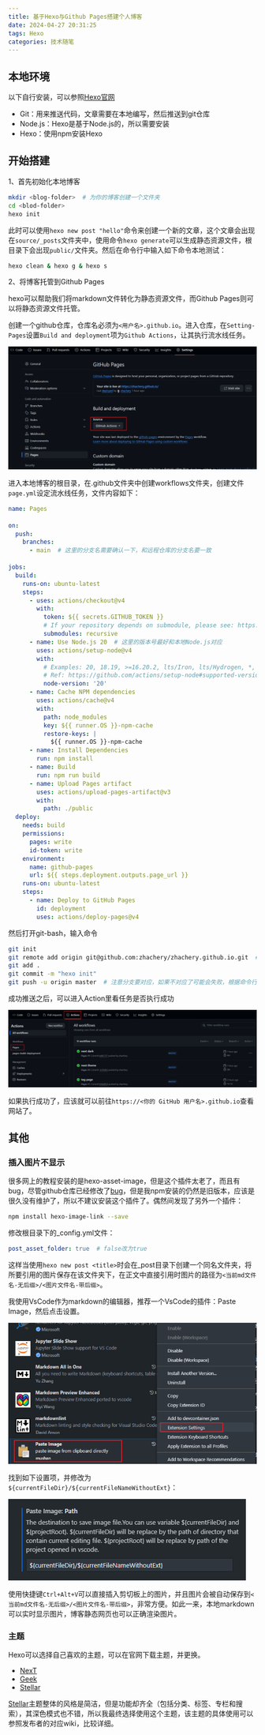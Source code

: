 ```yaml
---
title: 基于Hexo与Github Pages搭建个人博客
date: 2024-04-27 20:31:25
tags: Hexo
categories: 技术随笔
---
```


## 本地环境

以下自行安装，可以参照[Hexo官网](https://hexo.io/zh-cn/docs/)

- Git：用来推送代码，文章需要在本地编写，然后推送到git仓库
- Node.js：Hexo是基于Node.js的，所以需要安装
- Hexo：使用npm安装Hexo

## 开始搭建

1、首先初始化本地博客

```bash
mkdir <blog-folder>  # 为你的博客创建一个文件夹
cd <blod-folder>
hexo init
```

此时可以使用`hexo new post "hello"`命令来创建一个新的文章，这个文章会出现在`source/_posts`文件夹中，使用命令`hexo generate`可以生成静态资源文件，根目录下会出现`public/`文件夹。然后在命令行中输入如下命令本地测试：

```bash
hexo clean & hexo g & hexo s
```

2、将博客托管到Github Pages

hexo可以帮助我们将markdown文件转化为静态资源文件，而Github Pages则可以将静态资源文件托管。

创建一个github仓库，仓库名必须为`<用户名>.github.io`。进入仓库，在`Setting-Pages`设置`Build and deployment`项为`Github Actions`，让其执行流水线任务。

![alt text](基于Hexo于Github-Pages搭建个人博客/2024042701.png)

进入本地博客的根目录，在.github文件夹中创建workflows文件夹，创建文件`page.yml`设定流水线任务，文件内容如下：

```yml
name: Pages

on:
  push:
    branches:
      - main  # 这里的分支名需要确认一下，和远程仓库的分支名要一致

jobs:
  build:
    runs-on: ubuntu-latest
    steps:
      - uses: actions/checkout@v4
        with:
          token: ${{ secrets.GITHUB_TOKEN }}
          # If your repository depends on submodule, please see: https://github.com/actions/checkout
          submodules: recursive
      - name: Use Node.js 20  # 这里的版本号最好和本地Node.js对应
        uses: actions/setup-node@v4
        with:
          # Examples: 20, 18.19, >=16.20.2, lts/Iron, lts/Hydrogen, *, latest, current, node
          # Ref: https://github.com/actions/setup-node#supported-version-syntax
          node-version: '20'
      - name: Cache NPM dependencies
        uses: actions/cache@v4
        with:
          path: node_modules
          key: ${{ runner.OS }}-npm-cache
          restore-keys: |
            ${{ runner.OS }}-npm-cache
      - name: Install Dependencies
        run: npm install
      - name: Build
        run: npm run build
      - name: Upload Pages artifact
        uses: actions/upload-pages-artifact@v3
        with:
          path: ./public
  deploy:
    needs: build
    permissions:
      pages: write
      id-token: write
    environment:
      name: github-pages
      url: ${{ steps.deployment.outputs.page_url }}
    runs-on: ubuntu-latest
    steps:
      - name: Deploy to GitHub Pages
        id: deployment
        uses: actions/deploy-pages@v4
```

然后打开git-bash，输入命令

```bash
git init
git remote add origin git@github.com:zhachery/zhachery.github.io.git  # 更换为你的仓库地址
git add .
git commit -m "hexo init"
git push -u origin master  # 注意分支要对应，如果不对应了可能会失败，根据命令行的提时来改正
```

成功推送之后，可以进入Action里看任务是否执行成功

![alt text](基于Hexo于Github-Pages搭建个人博客/2024042702.png)

如果执行成功了，应该就可以前往`https://<你的 GitHub 用户名>.github.io`查看网站了。

## 其他

### 插入图片不显示

很多网上的教程安装的是hexo-asset-image，但是这个插件太老了，而且有bug，尽管github仓库已经修改了[bug](https://github.com/xcodebuild/hexo-asset-image/issues/47)，但是我npm安装的仍然是旧版本，应该是很久没有维护了，所以不建议安装这个插件了。偶然间发现了另外一个插件：

```bash
npm install hexo-image-link --save
```

修改根目录下的_config.yml文件：

```yaml
post_asset_folder: true  # false改为true
```

这样当使用`hexo new post <title>`时会在_post目录下创建一个同名文件夹，将所要引用的图片保存在该文件夹下，在正文中直接引用时图片的路径为`<当前md文件名-无后缀>/<图片文件名-带后缀>`。

我使用VsCode作为markdown的编辑器，推荐一个VsCode的插件：Paste Image，然后点击设置。

![paste image](基于Hexo于Github-Pages搭建个人博客/2024-04-27-21-18-16.png)

找到如下设置项，并修改为`${currentFileDir}/${currentFileNameWithoutExt}`：

![修改配置](基于Hexo于Github-Pages搭建个人博客/2024-04-27-21-19-26.png)

使用快捷键`Ctrl+Alt+V`可以直接插入剪切板上的图片，并且图片会被自动保存到`<当前md文件名-无后缀>/<图片文件名-带后缀>`，非常方便。如此一来，本地markdown可以实时显示图片，博客静态网页也可以正确渲染图片。

### 主题

Hexo可以选择自己喜欢的主题，可以在官网下载主题，并更换。

- [NexT](https://github.com/next-theme/hexo-theme-next)
- [Geek](https://github.com/sanjinhub/hexo-theme-geek?tab=readme-ov-file)
- [Stellar](https://xaoxuu.com/wiki/stellar/)

[Stellar](https://xaoxuu.com/wiki/stellar/)主题整体的风格是简洁，但是功能却齐全（包括分类、标签、专栏和搜索），其深色模式也不错，所以我最终选择使用这个主题，该主题的具体使用可以参照发布者的对应wiki，比较详细。
